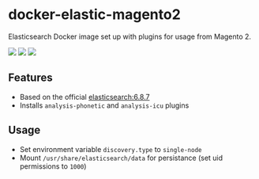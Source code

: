 # docker-elastic-magento2
Elasticsearch Docker image set up with plugins for usage from Magento 2.

[![](https://images.microbadger.com/badges/image/aune/elastic-magento2.svg)](http://microbadger.com/images/aune/elastic-magento2)
[![](https://images.microbadger.com/badges/version/aune/elastic-magento2.svg)](http://microbadger.com/images/aune/elastic-magento2)
[![](https://images.microbadger.com/badges/commit/aune/elastic-magento2.svg)](http://microbadger.com/images/aune/elastic-magento2)

## Features
* Based on the official [elasticsearch:6.8.7](https://github.com/docker-library/elasticsearch/blob/aafce2f970e14dcbc782761a4ddf4b56a997939e/6/Dockerfile)
* Installs `analysis-phonetic` and `analysis-icu` plugins

## Usage
* Set environment variable `discovery.type` to `single-node`
* Mount `/usr/share/elasticsearch/data` for persistance (set uid permissions to `1000`)
